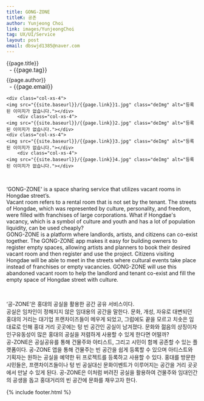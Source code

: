 ```yaml
---
title: GONG-ZONE
titleK: 공존
author: Yunjeong Choi
link: images/YunjeongChoi
tag: UX/UI/Service
layout: post
email: dbswjd1385@naver.com
---	
```


<div class="container">

<div class="deDep">
{{page.title}}<br>
<p style="font-size:15px; margin:0px; padding:0px 0px 0px 8px; margin:0px 0px 8px 0px;">- {{page.tag}}</p>
{{page.author}}<br>
<p style="font-size:15px; margin:0px; padding:0px 0px 0px 8px;">- {{page.email}}</p>
</div>


<div class="row" class="imgcolor">
	
	<div class="col-xs-4">
	<img src="{{site.baseurl}}/{{page.link}}1.jpg" class="deImg" alt="등록된 이미지가 없습니다."></div>
		<div class="col-xs-4">
	<img src="{{site.baseurl}}/{{page.link}}2.jpg" class="deImg" alt="등록된 이미지가 없습니다."></div>
	<div class="col-xs-4">
	<img src="{{site.baseurl}}/{{page.link}}3.jpg" class="deImg" alt="등록된 이미지가 없습니다."></div>
		<div class="col-xs-4">
	<img src="{{site.baseurl}}/{{page.link}}4.jpg" class="deImg" alt="등록된 이미지가 없습니다."></div>
</div>
<br>

<div class="det lato">


‘GONG-ZONE' is a space sharing service that utilizes vacant rooms in Hongdae street’s. 
<br>
Vacant room refers to a rental room that is not set by the tenant. The streets of Hongdae, which was represented by culture, personality, and freedom, were filled with franchises of large corporations. What if Hongdae's vacancy, which is a symbol of culture and youth and has a lot of population liquidity, can be used cheaply? 
<br>
GONG-ZONE is a platform where landlords, artists, and citizens can co-exist together. The GONG-ZONE app makes it easy for building owners to register empty spaces, allowing artists and planners to book their desired vacant room and then register and use the project. Citizens visiting Hongdae will be able to meet in the streets where cultural events take place instead of franchises or empty vacancies. GONG-ZONE will use this abandoned vacant room to help the landlord and tenant co-exist and fill the empty space of Hongdae street with culture.



</div>

<br>

<div class="noto">

‘공-ZONE’은 홍대의 공실을 활용한 공간 공유 서비스이다.
<br>
공실은 임차인이 정해지지 않은 임대용의 공간을 말한다. 문화, 개성, 자유로 대변되던 홍대의 거리는 대기업 프랜차이즈들이 메우게 되었고, 그럼에도 끝을 모르고 치솟은 임대료로 인해 홍대 거리 곳곳에는 텅 빈 공간인 공실이 남겨졌다. 문화와 젊음의 상징이자 인구유동성이 많은 홍대의 공실을 저렴하게 사용할 수 있게 한다면 어떨까? 
<br>
공-ZONE은 공실공유를 통해 건물주와 아티스트, 그리고 시민이 함께 공존할 수 있는 플랫폼이다. 공-ZONE 앱을 통해 건물주는 빈 공간을 쉽게 등록할 수 있으며 아티스트와 기획자는 원하는 공실을 예약한 뒤 프로젝트를 등록하고 사용할 수 있다. 홍대를 방문한 시민들은, 프랜차이즈들이나 텅 빈 공실대신 문화이벤트가 이루어지는 공간을 거리 곳곳에서 만날 수 있게 된다. 공-ZONE은 이처럼 버려진 공실을 활용하여 건물주와 임대인간의 공생을 돕고 홍대거리의 빈 공간에 문화를 채우고자 한다.


</div>
 {% include footer.html %}